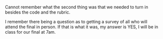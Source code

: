 Cannot remember what the second thing was that we needed to turn in besides the code and the rubric.

I remember there being a question as to getting a survey of all who will attend the final in person. If that is what it was, my answer is YES, I will be in class for our final at 7am.

